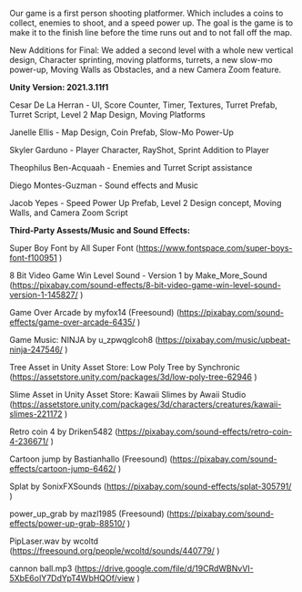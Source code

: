 Our game is a first person shooting platformer. Which includes a coins to collect, enemies to shoot, and a speed power up. The goal is the game is to make it to the finish line before the time runs out and to not fall off the map.

New Additions for Final: We added a second level with a whole new vertical design, Character sprinting, moving platforms, turrets, a new slow-mo power-up, Moving Walls as Obstacles, and a new Camera Zoom feature.

**Unity Version: 2021.3.11f1**

Cesar De La Herran - UI, Score Counter, Timer, Textures, Turret Prefab, Turret Script, Level 2 Map Design, Moving Platforms

Janelle Ellis - Map Design, Coin Prefab, Slow-Mo Power-Up

Skyler Garduno - Player Character, RayShot, Sprint Addition to Player

Theophilus Ben-Acquaah - Enemies and Turret Script assistance

Diego Montes-Guzman - Sound effects and Music

Jacob Yepes - Speed Power Up Prefab, Level 2 Design concept, Moving Walls, and Camera Zoom Script

**Third-Party Assests/Music and Sound Effects:**

Super Boy Font by All Super Font (https://www.fontspace.com/super-boys-font-f100951 )

8 Bit Video Game Win Level Sound - Version 1 by Make_More_Sound (https://pixabay.com/sound-effects/8-bit-video-game-win-level-sound-version-1-145827/ )

Game Over Arcade by myfox14 (Freesound) (https://pixabay.com/sound-effects/game-over-arcade-6435/ )

Game Music: NINJA by u_zpwqglcoh8 (https://pixabay.com/music/upbeat-ninja-247546/ )

Tree Asset in Unity Asset Store: Low Poly Tree by Synchronic (https://assetstore.unity.com/packages/3d/low-poly-tree-62946 )

Slime Asset in Unity Asset Store: Kawaii Slimes by Awaii Studio (https://assetstore.unity.com/packages/3d/characters/creatures/kawaii-slimes-221172 )

Retro coin 4 by Driken5482 (https://pixabay.com/sound-effects/retro-coin-4-236671/ )

Cartoon jump by Bastianhallo (Freesound) (https://pixabay.com/sound-effects/cartoon-jump-6462/ )

Splat by SonixFXSounds (https://pixabay.com/sound-effects/splat-305791/ )

power_up_grab by mazl1985 (Freesound) (https://pixabay.com/sound-effects/power-up-grab-88510/ )

PipLaser.wav by wcoltd (https://freesound.org/people/wcoltd/sounds/440779/ )

cannon ball.mp3 (https://drive.google.com/file/d/19CRdWBNvVI-5XbE6oIY7DdYpT4WbHQOf/view )
